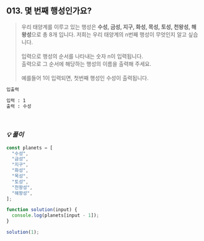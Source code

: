 ## 013. 몇 번째 행성인가요?

> 우리 태양계를 이루고 있는 행성은 **수성, 금성, 지구, 화성, 목성, 토성, 천왕성, 해왕성**으로 총 8개 입니다. 저희는 우리 태양계의 n번째 행성이 무엇인지 알고 싶습니다. <br><br>
> 입력으로 행성의 순서를 나타내는 숫자 n이 입력됩니다. <br>
> 출력으로 그 순서에 해당하는 행성의 이름을 출력해 주세요. <br><br>
> 예를들어 1이 입력되면, 첫번째 행성인 수성이 출력됩니다.

```md
입출력

입력 : 1
출력 : 수성
```

<br>

### _💡 풀이_

```js
const planets = [
  "수성",
  "금성",
  "지구",
  "화성",
  "목성",
  "토성",
  "천왕성",
  "해왕성",
];

function solution(input) {
  console.log(planets[input - 1]);
}

solution(1);
```
